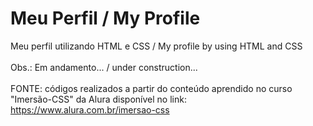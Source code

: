 # Meu Perfil / My Profile
Meu perfil utilizando HTML e CSS / My profile by using HTML and CSS
<br>
<br>
Obs.: Em andamento... / under construction...<br>
<br>FONTE: códigos realizados a partir do conteúdo aprendido no curso "Imersão-CSS" da Alura disponível no link:
https://www.alura.com.br/imersao-css
